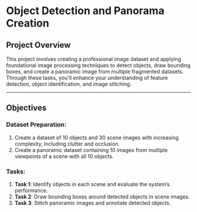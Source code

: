 # Object Detection and Panorama Creation

## Project Overview
This project involves creating a professional image dataset and applying foundational image processing techniques to detect objects, draw bounding boxes, and create a panoramic image from multiple fragmented datasets. Through these tasks, you'll enhance your understanding of feature detection, object identification, and image stitching.

---

## Objectives

### Dataset Preparation:
1. Create a dataset of 10 objects and 30 scene images with increasing complexity, including clutter and occlusion.
2. Create a panoramic dataset containing 10 images from multiple viewpoints of a scene with all 10 objects.

### Tasks:
1. **Task 1**: Identify objects in each scene and evaluate the system’s performance.
2. **Task 2**: Draw bounding boxes around detected objects in scene images.
3. **Task 3**: Stitch panoramic images and annotate detected objects.

